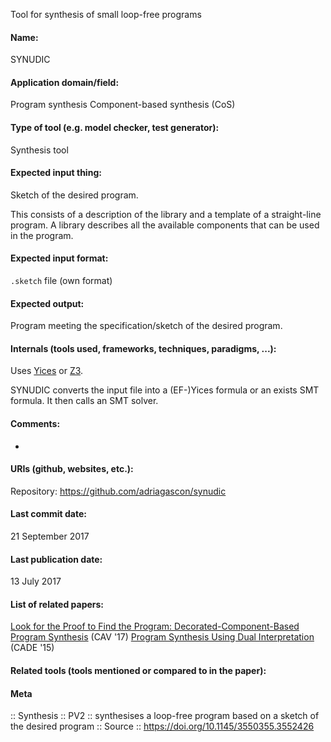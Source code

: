 Tool for synthesis of small loop-free programs

#### Name:
SYNUDIC

#### Application domain/field:
Program synthesis
Component-based synthesis (CoS)

#### Type of tool (e.g. model checker, test generator):
Synthesis tool

#### Expected input thing:
Sketch of the desired program. 

This consists of a description of the library and a template of a straight-line program. A library describes all the available components that can be used in the program.

#### Expected input format:
`.sketch` file (own format)

#### Expected output:
Program meeting the specification/sketch of the desired program.

#### Internals (tools used, frameworks, techniques, paradigms, ...):
Uses [Yices](../Solvers/SMT/Yices.md) or [Z3](../Solvers/SMT/Z3.md).

SYNUDIC converts the input file into a (EF-)Yices formula or an exists SMT formula. It then calls an SMT solver.

#### Comments:
-

#### URIs (github, websites, etc.):
Repository: https://github.com/adriagascon/synudic

#### Last commit date:
21 September 2017

#### Last publication date:
13 July 2017

#### List of related papers:
[Look for the Proof to Find the Program: Decorated-Component-Based Program Synthesis](https://doi.org/10.1007/978-3-319-63390-9_5) (CAV '17)
[Program Synthesis Using Dual Interpretation](https://doi.org/10.1007/978-3-319-21401-6_33) (CADE '15)

#### Related tools (tools mentioned or compared to in the paper):

#### Meta
:: Synthesis
:: PV2 :: synthesises a loop-free program based on a sketch of the desired program
:: Source :: https://doi.org/10.1145/3550355.3552426
